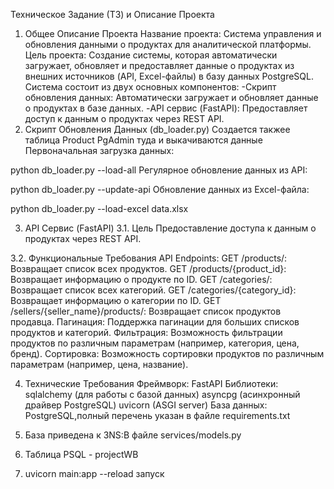 Техническое Задание (ТЗ) и Описание Проекта
1. Общее Описание Проекта
Название проекта: Система управления и обновления данными о продуктах для аналитической платформы.
Цель проекта: Создание системы, которая автоматически загружает, обновляет и предоставляет данные о продуктах из внешних источников (API, Excel-файлы) в базу данных PostgreSQL. Система состоит из двух основных компонентов:
-Скрипт обновления данных: Автоматически загружает и обновляет данные о продуктах в базе данных.
-API сервис (FastAPI): Предоставляет доступ к данным о продуктах через REST API.
2. Скрипт Обновления Данных (db_loader.py)
Создается такжее таблица Product PgAdmin туда и выкачиваются данные 
Первоначальная загрузка данных:

python db_loader.py --load-all
Регулярное обновление данных из API:

python db_loader.py --update-api
Обновление данных из Excel-файла:

python db_loader.py --load-excel data.xlsx


3. API Сервис (FastAPI)
3.1. Цель
Предоставление доступа к данным о продуктах через REST API.

3.2. Функциональные Требования
API Endpoints:
GET /products/: Возвращает список всех продуктов.
GET /products/{product_id}: Возвращает информацию о продукте по ID.
GET /categories/: Возвращает список всех категорий.
GET /categories/{category_id}: Возвращает информацию о категории по ID.
GET /sellers/{seller_name}/products/: Возвращает список продуктов продавца.
Пагинация:
Поддержка пагинации для больших списков продуктов и категорий.
Фильтрация:
Возможность фильтрации продуктов по различным параметрам (например, категория, цена, бренд).
Сортировка:
Возможность сортировки продуктов по различным параметрам (например, цена, название).


4. Технические Требования
Фреймворк: FastAPI
Библиотеки:
sqlalchemy (для работы с базой данных)
asyncpg (асинхронный драйвер PostgreSQL)
uvicorn (ASGI server)
База данных: PostgreSQL,полный перечень указан в файле requirements.txt 


5. База приведена к 3NS:В файле services/models.py


6. Таблица PSQL - projectWB

7.  uvicorn main:app --reload   запуск